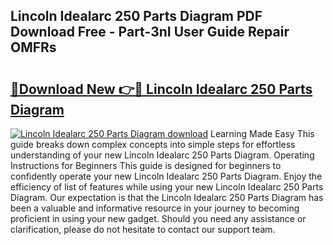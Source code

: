 ## Lincoln Idealarc 250 Parts Diagram PDF Download Free - Part-3nI User Guide Repair OMFRs

# <h2><a href="http://dfqw5nq.blite.top/?on=Lincoln+Idealarc+250+Parts+Diagram">🔗Download New 👉🔴 Lincoln Idealarc 250 Parts Diagram</a></h2>

[![Lincoln Idealarc 250 Parts Diagram download](https://i.imgur.com/lujVjoI.png)](http://dfqw5nq.blite.top/?on=Lincoln+Idealarc+250+Parts+Diagram)
Learning Made Easy This guide breaks down complex concepts into simple steps for effortless understanding of your new Lincoln Idealarc 250 Parts Diagram. Operating Instructions for Beginners This guide is designed for beginners to confidently operate your new Lincoln Idealarc 250 Parts Diagram. Enjoy the efficiency of list of features while using your new Lincoln Idealarc 250 Parts Diagram. Our expectation is that the Lincoln Idealarc 250 Parts Diagram has been a valuable and informative resource in your journey to becoming proficient in using your new gadget. Should you need any assistance or clarification, please do not hesitate to contact our support team.
